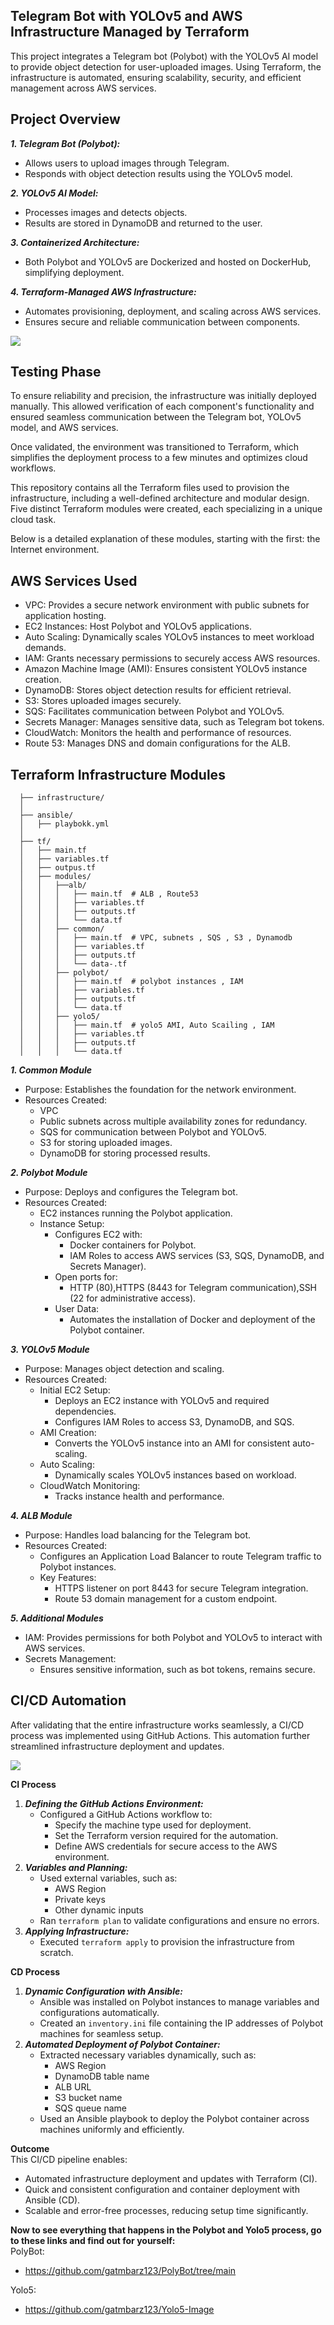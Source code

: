 ## Telegram Bot with YOLOv5 and AWS Infrastructure Managed by Terraform
This project integrates a Telegram bot (Polybot) with the YOLOv5 AI model to provide object detection for user-uploaded images. Using Terraform, the infrastructure is automated, ensuring scalability, security, and efficient management across AWS services.

## Project Overview

_**1. Telegram Bot (Polybot):**_
  - Allows users to upload images through Telegram.
  - Responds with object detection results using the YOLOv5 model.

_**2. YOLOv5 AI Model:**_
  - Processes images and detects objects.
  - Results are stored in DynamoDB and returned to the user.
  
_**3. Containerized Architecture:**_
  - Both Polybot and YOLOv5 are Dockerized and hosted on DockerHub, simplifying deployment.

_**4. Terraform-Managed AWS Infrastructure:**_
  - Automates provisioning, deployment, and scaling across AWS services.
  - Ensures secure and reliable communication between components.

![][botaws2]


## Testing Phase

To ensure reliability and precision, the infrastructure was initially deployed manually. This allowed verification of each component's functionality and ensured seamless communication between the Telegram bot, YOLOv5 model, and AWS services.

Once validated, the environment was transitioned to Terraform, which simplifies the deployment process to a few minutes and optimizes cloud workflows.

This repository contains all the Terraform files used to provision the infrastructure, including a well-defined architecture and modular design. Five distinct Terraform modules were created, each specializing in a unique cloud task.

Below is a detailed explanation of these modules, starting with the first: the Internet environment.


## AWS Services Used

- VPC: Provides a secure network environment with public subnets for application hosting.
- EC2 Instances: Host Polybot and YOLOv5 applications.
- Auto Scaling: Dynamically scales YOLOv5 instances to meet workload demands.
- IAM: Grants necessary permissions to securely access AWS resources.
- Amazon Machine Image (AMI): Ensures consistent YOLOv5 instance creation.
- DynamoDB: Stores object detection results for efficient retrieval.
- S3: Stores uploaded images securely.
- SQS: Facilitates communication between Polybot and YOLOv5.
- Secrets Manager: Manages sensitive data, such as Telegram bot tokens.
- CloudWatch: Monitors the health and performance of resources.
- Route 53: Manages DNS and domain configurations for the ALB.

## Terraform Infrastructure Modules
 ```
   ├── infrastructure/                        
   │
   ├── ansible/
   │   ├── playbokk.yml
   │
   ├── tf/                         
   │   ├── main.tf                 
   │   ├── variables.tf                      
   │   ├── outpus.tf 
   │   ├── modules/
   │   │   ├──alb/                 
   │   │   │   ├── main.tf  # ALB , Route53       
   │   │   │   ├── variables.tf    
   │   │   │   ├── outputs.tf      
   │   │   │   └── data.tf 
   │   │   ├── common/             
   │   │   │   ├── main.tf  # VPC, subnets , SQS , S3 , Dynamodb
   │   │   │   ├── variables.tf     
   │   │   │   ├── outputs.tf       
   │   │   │   └── data-.tf  
   │   │   ├── polybot/           
   │   │   │   ├── main.tf  # polybot instances , IAM     
   │   │   │   ├── variables.tf    
   │   │   │   ├── outputs.tf       
   │   │   │   └── data.tf  
   │   │   ├── yolo5/           
   │   │   │   ├── main.tf  # yolo5 AMI, Auto Scailing , IAM      
   │   │   │   ├── variables.tf    
   │   │   │   ├── outputs.tf       
   │   │   │   └── data.tf  

 ```
_**1. Common Module**_
  
 - Purpose: Establishes the foundation for the network environment.
 - Resources Created:
    - VPC 
    - Public subnets across multiple availability zones for redundancy.
    - SQS for communication between Polybot and YOLOv5.
    - S3 for storing uploaded images.
    - DynamoDB for storing processed results.

_**2. Polybot Module**_

  - Purpose: Deploys and configures the Telegram bot.
  - Resources Created:
    - EC2 instances running the Polybot application.
    - Instance Setup:
       - Configures EC2 with:
          - Docker containers for Polybot.
          - IAM Roles to access AWS services (S3, SQS, DynamoDB, and Secrets Manager).
        - Open ports for:
           - HTTP (80),HTTPS (8443 for Telegram communication),SSH (22 for administrative access).
        - User Data:
          - Automates the installation of Docker and deployment of the Polybot container.
  
_**3. YOLOv5 Module**_

  - Purpose: Manages object detection and scaling.
  - Resources Created:
      - Initial EC2 Setup:
        - Deploys an EC2 instance with YOLOv5 and required dependencies.
        - Configures IAM Roles to access S3, DynamoDB, and SQS.
      - AMI Creation:
        - Converts the YOLOv5 instance into an AMI for consistent auto-scaling.
      - Auto Scaling:
        - Dynamically scales YOLOv5 instances based on workload.
      - CloudWatch Monitoring:
        - Tracks instance health and performance.

_**4. ALB Module**_

  - Purpose: Handles load balancing for the Telegram bot.
  - Resources Created:
    - Configures an Application Load Balancer to route Telegram traffic to Polybot instances.
    - Key Features:
      - HTTPS listener on port 8443 for secure Telegram integration.
      - Route 53 domain management for a custom endpoint.
        
_**5. Additional Modules**_

  - IAM: Provides permissions for both Polybot and YOLOv5 to interact with AWS services.
  - Secrets Management:
    - Ensures sensitive information, such as bot tokens, remains secure.


## CI/CD Automation
After validating that the entire infrastructure works seamlessly, a CI/CD process was implemented using GitHub Actions. This automation further streamlined infrastructure deployment and updates.

![][cicd]

**CI Process**
1. _**Defining the GitHub Actions Environment:**_
   - Configured a GitHub Actions workflow to:
     - Specify the machine type used for deployment.
     - Set the Terraform version required for the automation.
     - Define AWS credentials for secure access to the AWS environment.
2. _**Variables and Planning:**_
   - Used external variables, such as:
     - AWS Region
     - Private keys
     - Other dynamic inputs
   - Ran ```terraform plan``` to validate configurations and ensure no errors.
3. _**Applying Infrastructure:**_
   - Executed ```terraform apply``` to provision the infrastructure from scratch.

**CD Process**
1. _**Dynamic Configuration with Ansible:**_
   - Ansible was installed on Polybot instances to manage variables and configurations automatically.
   - Created an ```inventory.ini``` file containing the IP addresses of Polybot machines for seamless setup.
2. _**Automated Deployment of Polybot Container:**_
   - Extracted necessary variables dynamically, such as:
     - AWS Region
     - DynamoDB table name
     - ALB URL
     - S3 bucket name
     - SQS queue name
   - Used an Ansible playbook to deploy the Polybot container across machines uniformly and efficiently.

**Outcome**  
This CI/CD pipeline enables:
 - Automated infrastructure deployment and updates with Terraform (CI).
 - Quick and consistent configuration and container deployment with Ansible (CD).
 - Scalable and error-free processes, reducing setup time significantly.
 
**Now to see everything that happens in the Polybot and Yolo5 process, go to these links and find out for yourself:**  
PolyBot:
- https://github.com/gatmbarz123/PolyBot/tree/main  

Yolo5:
- https://github.com/gatmbarz123/Yolo5-Image



[cicd]: https://github.com/gatmbarz123/Terrafom-polybot_project/blob/main/Photos/Screenshot%20from%202024-11-19%2011-09-03.png
[botaws2]: https://github.com/gatmbarz123/Terrafom-polybot_project/blob/main/Photos/Screenshot%20from%202024-10-22%2019-26-49.png
    

         







